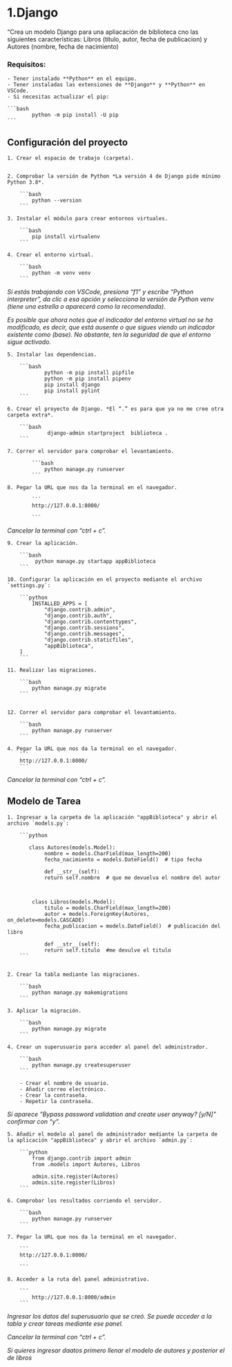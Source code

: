 # 1.Django

“Crea un modelo Django para una apliacación de biblioteca cno las siguientes características:
Libros (titulo, autor, fecha de publicacion) y Autores (nombre, fecha de nacimiento)


### Requisitos:

    - Tener instalado **Python** en el equipo.
    - Tener instaladas las extensiones de **Django** y **Python** en VSCode.
    - Si necesitas actualizar el pip:

    ```bash
            python -m pip install -U pip
    ```

## Configuración del proyecto

    1. Crear el espacio de trabajo (carpeta).


    2. Comprobar la versión de Python *La versión 4 de Django pide mínimo Python 3.8*.

        ```bash
            python --version
        ```

    3. Instalar el módulo para crear entornos virtuales.

        ```bash
            pip install virtualenv
        ```

    4. Crear el entorno virtual.

        ```bash
            python -m venv venv
        ```

*Si estás trabajando con VSCode, presiona “f1” y escribe “Python interpreter”, da clic a esa opción y selecciona la versión de Python venv (tiene una estrella o aparecerá como la recomendada).*

*Es posible que ahora notes que el indicador del entorno virtual no se ha modificado, es decir, que está ausente o que sigues viendo un indicador existente como (base). No obstante, ten la seguridad de que el entorno sigue activado.*

    5. Instalar las dependencias.

        ```bash
                python -m pip install pipfile 
                python -m pip install pipenv
                pip install django
                pip install pylint
        ```

    6. Crear el proyecto de Django. *El “.” es para que ya no me cree otra carpeta extra*.

        ```bash
                 django-admin startproject  biblioteca .
        ```

    7. Correr el servidor para comprobar el levantamiento.

            ```bash
                python manage.py runserver
            ```

    8. Pegar la URL que nos da la terminal en el navegador.

            ```
            http://127.0.0.1:8000/

            ```

*Cancelar la terminal con “ctrl + c”.*


    9. Crear la aplicación.

        ```bash
             python manage.py startapp appBiblioteca
        ```

    10. Configurar la aplicación en el proyecto mediante el archivo `settings.py`:

        ```python
            INSTALLED_APPS = [
                "django.contrib.admin",
                "django.contrib.auth",
                "django.contrib.contenttypes",
                "django.contrib.sessions",
                "django.contrib.messages",
                "django.contrib.staticfiles",
                "appBiblioteca",
        ]
        ```

    11. Realizar las migraciones.

        ```bash
            python manage.py migrate
        ```


    12. Correr el servidor para comprobar el levantamiento.

        ```bash
            python manage.py runserver
        ```

    4. Pegar la URL que nos da la terminal en el navegador.
        ```
        http://127.0.0.1:8000/
        ```

*Cancelar la terminal con “ctrl + c”.*



## Modelo de Tarea

    1. Ingresar a la carpeta de la aplicación "appBiblioteca" y abrir el archivo `models.py`:

        ```python
           
           class Autores(models.Model):
                nombre = models.CharField(max_length=200)  
                fecha_nacimiento = models.DateField()  # tipo fecha

                def __str__(self):
                return self.nombre  # que me devuelva el nombre del autor



            class Libros(models.Model):
                titulo = models.CharField(max_length=200) 
                autor = models.ForeignKey(Autores, on_delete=models.CASCADE)
                fecha_publicacion = models.DateField()  # publicación del libro

                def __str__(self):  
                return self.titulo  #me devulve el titulo 
        ```


    2. Crear la tabla mediante las migraciones.

        ```bash
            python manage.py makemigrations 
        ```

    3. Aplicar la migración.

        ```bash
            python manage.py migrate
        ```

    4. Crear un superusuario para acceder al panel del administrador.

        ```bash
            python manage.py createsuperuser
        ```

        - Crear el nombre de usuario.
        - Añadir correo electrónico.
        - Crear la contraseña.
        - Repetir la contraseña.

*Si aparece "Bypass password validation and create user anyway? [y/N]" confirmar con “y”.*

    5. Añadir el modelo al panel de administrador mediante la carpeta de la aplicación "appBiblioteca" y abrir el archivo `admin.py`:

        ```python
            from django.contrib import admin
            from .models import Autores, Libros
        
            admin.site.register(Autores)
            admin.site.register(Libros)
        ```

    6. Comprobar los resultados corriendo el servidor.

        ```bash
            python manage.py runserver
        ```

    7. Pegar la URL que nos da la terminal en el navegador.

        ```
        http://127.0.0.1:8000/

        ```

    8. Acceder a la ruta del panel administrativo.

        ```
            http://127.0.0.1:8000/admin
        ```

*Ingresar los datos del superusuario que se creó. Se puede acceder a la tabla y crear tareas mediante ese panel.*

*Cancelar la terminal con “ctrl + c”.*


*Si quieres ingresar daatos primero llenar el modelo de autores y posterior el de libros*
